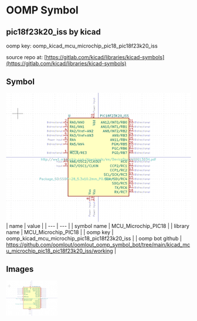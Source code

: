 # OOMP Symbol  
## pic18f23k20_iss  by kicad  
  
oomp key: oomp_kicad_mcu_microchip_pic18_pic18f23k20_iss  
  
source repo at: [https://gitlab.com/kicad/libraries/kicad-symbols](https://gitlab.com/kicad/libraries/kicad-symbols)  
## Symbol  
  
[![working.png](working_600.png)](working.png)  
| name | value | 
| --- | --- | 
| symbol name | MCU_Microchip_PIC18 | 
| library name | MCU_Microchip_PIC18 | 
| oomp key | oomp_kicad_mcu_microchip_pic18_pic18f23k20_iss | 
| oomp bot github | https://github.com/oomlout/oomlout_oomp_symbol_bot/tree/main/kicad_mcu_microchip_pic18_pic18f23k20_iss/working | 
## Images  
  
[![working.png](working_140.png)](working.png)  
